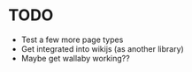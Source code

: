 # TODO
- Test a few more page types
- Get integrated into wikijs (as another library)
- Maybe get wallaby working??
